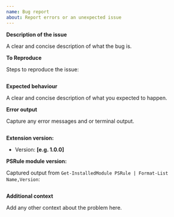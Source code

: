 ```yaml
---
name: Bug report
about: Report errors or an unexpected issue
---
```


**Description of the issue**

A clear and concise description of what the bug is.

**To Reproduce**

Steps to reproduce the issue:

```powershell

```

**Expected behaviour**

A clear and concise description of what you expected to happen.

**Error output**

Capture any error messages and or terminal output.

```text

```

**Extension version:**

- Version: **[e.g. 1.0.0]**

**PSRule module version:**

Captured output from `Get-InstalledModule PSRule | Format-List Name,Version`:

```text

```

**Additional context**

Add any other context about the problem here.

